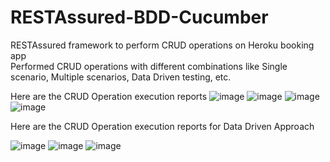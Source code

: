 # RESTAssured-BDD-Cucumber
RESTAssured framework to perform CRUD operations on Heroku booking app<br />
Performed CRUD operations with different combinations like Single scenario, Multiple scenarios, Data Driven testing, etc.

Here are the CRUD Operation execution reports
![image](https://user-images.githubusercontent.com/108022872/226447843-57812a1e-dae7-4879-9bc0-42f0c2cc4255.png)
![image](https://user-images.githubusercontent.com/108022872/226448243-0a1f3eee-f98a-425a-b296-83abd97bc8e0.png)
![image](https://user-images.githubusercontent.com/108022872/226448346-be6ec47c-1255-4ec3-9658-05c3685950c3.png)
![image](https://user-images.githubusercontent.com/108022872/226448439-46c7774c-f939-42ae-8b4d-c1b1fa9d071d.png)

Here are the CRUD Operation execution reports for Data Driven Approach

![image](https://user-images.githubusercontent.com/108022872/226449678-68adfa0b-03ac-4c37-9d91-e6e1b55c6b97.png)
![image](https://user-images.githubusercontent.com/108022872/226449852-a7355915-844b-47fc-8620-4bbc1535acae.png)
![image](https://user-images.githubusercontent.com/108022872/226450020-9b97a2ee-abfe-4bb8-aa6c-59d906ee3581.png)
